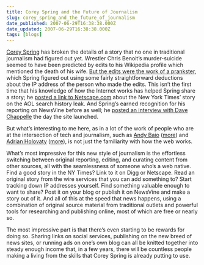 ```yaml
---
title: Corey Spring and the Future of Journalism
slug: corey_spring_and_the_future_of_journalism
date_published: 2007-06-29T16:38:38.000Z
date_updated: 2007-06-29T16:38:38.000Z
tags: [blogs]
---
```


[Corey Spring](http://spring.newsvine.com/?more=About) has broken the details of a story that no one in traditional journalism had figured out yet. Wrestler Chris Benoit’s murder-suicide seemed to have been predicted by edits to his Wikipedia profile which mentioned the death of his wife.
[But the edits were the work of a prankster](http://spring.newsvine.com/_news/2007/06/29/808872-the-college-student-who-knew-about-the-benoit-murder-suicide-before-police), which Spring figured out using some fairly straightforward deductions about the IP address of the person who made the edits. This isn’t the first time that his knowledge of how the Internet works has helped Spring share a story; he [posted a link to Netscape.com](http://www.washingtonpost.com/wp-dyn/content/article/2006/08/25/AR2006082501308.html) about the New York Times’ story on the AOL search history leak. And Spring’s earned recognition for his reporting on NewsVine before as well; he [posted an interview with Dave Chappelle](http://www.mikeindustries.com/blog/archive/2006/03/dave-chappelle-on-newsvine) the day the site launched.

But what’s interesting to me here, as in a lot of the work of people who are at the intersection of tech and journalism, such as [Andy Baio](http://www.waxy.org/) ([more](/2004/12/waxy-for-presid.html)) and [Adrian Holovaty](http://www.holovaty.com/) ([more](http://www.ojr.org/ojr/stories/060605niles/)), is not just the familiarity with how the web works.

What’s most impressive for this new style of journalism is the effortless switching between original reporting, editing, and curating content from other sources, all with the seamlessness of someone who’s a web native. Find a good story in the NY Times? Link to it on Digg or Netscape. Read an original story from the wire services that you can add something to? Start tracking down IP addresses yourself. Find something valuable enough to want to share? Post it on your blog or publish it on NewsVine and make a story out of it. And all of this at the speed that news happens, using a combination of original source material from traditional outlets and powerful tools for researching and publishing online, most of which are free or nearly so.

The most impressive part is that there’s even starting to be rewards for doing so. Sharing links on social services, publishing on the new breed of news sites, or running ads on one’s own blog can all be knitted together into steady enough income that, in a few years, there will be countless people making a living from the skills that Corey Spring is already putting to use.
